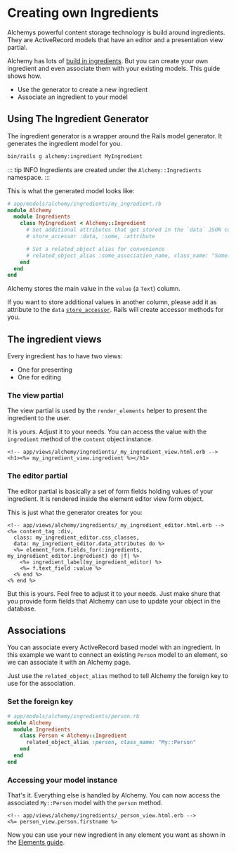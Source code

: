 # Creating own Ingredients

Alchemys powerful content storage technology is build around ingredients. They are ActiveRecord models that have an editor and a presentation view partial.

Alchemy has lots of [build in ingredients](https://github.com/AlchemyCMS/alchemy_cms/tree/main/app/models/alchemy/ingredients). But you can create your own ingredient and even associate them with your existing models. This guide shows how.

* Use the generator to create a new ingredient
* Associate an ingredient to your model

## Using The Ingredient Generator

The ingredient generator is a wrapper around the Rails model generator. It generates the ingredient model for you.

~~~ bash
bin/rails g alchemy:ingredient MyIngredient
~~~

::: tip INFO
Ingredients are created under the `Alchemy::Ingredients` namespace.
:::

This is what the generated model looks like:

~~~ ruby
# app/models/alchemy/ingredients/my_ingredient.rb
module Alchemy
  module Ingredients
    class MyIngredient < Alchemy::Ingredient
      # Set additional attributes that get stored in the `data` JSON column
      # store_accessor :data, :some, :attribute

      # Set a related_object alias for convenience
      # related_object_alias :some_association_name, class_name: "Some::Klass"
    end
  end
end
~~~

Alchemy stores the main value in the `value` (a `Text`) column.

If you want to store additional values in another column, please add it as attribute to the `data` [`store_accessor`](https://api.rubyonrails.org/classes/ActiveRecord/Store.html). Rails will create accessor methods for you.

## The ingredient views

Every ingredient has to have two views:

* One for presenting
* One for editing

### The view partial

The view partial is used by the `render_elements` helper to present the ingredient to the user.

It is yours. Adjust it to your needs. You can access the value with the `ingredient` method of the `content` object instance.

~~~ erb
<!-- app/views/alchemy/ingredients/_my_ingredient_view.html.erb -->
<h1><%= my_ingredient_view.ingredient %></h1>
~~~

### The editor partial

The editor partial is basically a set of form fields holding values of your ingredient. It is rendered inside the element editor view form object.

This is just what the generator creates for you:

~~~ erb
<!-- app/views/alchemy/ingredients/_my_ingredient_editor.html.erb -->
<%= content_tag :div,
  class: my_ingredient_editor.css_classes,
  data: my_ingredient_editor.data_attributes do %>
  <%= element_form.fields_for(:ingredients, my_ingredient_editor.ingredient) do |f| %>
    <%= ingredient_label(my_ingredient_editor) %>
    <%= f.text_field :value %>
  <% end %>
<% end %>
~~~

But this is yours. Feel free to adjust it to your needs.
Just make shure that you provide form fields that Alchemy can use to update your object in the database.

## Associations

You can associate every ActiveRecord based model with an ingredient. In this example we want to connect an existing `Person` model to an element, so we can associate it with an Alchemy page.

Just use the `related_object_alias` method to tell Alchemy the foreign key to use for the association.

### Set the foreign key

~~~ ruby
# app/models/alchemy/ingredients/person.rb
module Alchemy
  module Ingredients
    class Person < Alchemy::Ingredient
      related_object_alias :person, class_name: "My::Person"
    end
  end
end
~~~

### Accessing your model instance

That's it. Everything else is handled by Alchemy. You can now access the associated `My::Person` model with the `person` method.

~~~ erb
<!-- app/views/alchemy/ingredients/_person_view.html.erb -->
<%= person_view.person.firstname %>
~~~

Now you can use your new ingredient in any element you want as shown in the [Elements guide](elements).
